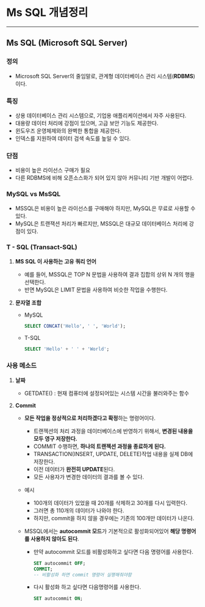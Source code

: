 # Ms SQL 개념정리

---

>

## Ms SQL (Microsoft SQL Server)

### 정의

- Microsoft SQL Server의 줄임말로, 관계형 데이터베이스 관리 시스템(**RDBMS**)이다. 

### 특징

- 상용 데이터베이스 관리 시스템으로, 기업용 애플리케이션에서 자주 사용된다. 
- 대용량 데이터 처리에 강점이 있으며, 고급 보안 기능도 제공한다. 
- 윈도우즈 운영체제와의 완벽한 통합을 제공한다. 
- 인덱스를 지원하여 데이터 검색 속도를 높일 수 있다.

### 단점

- 비용이 높은 라이선스 구매가 필요
- 다른 RDBMS에 비해 오픈소스화가 되어 있지 않아 커뮤니티 기반 개발이 어렵다.

### MySQL vs MsSQL

- MSSQL은 비용이 높은 라이선스를 구매해야 하지만, MySQL은 무료로 사용할 수 있다. 
- MySQL은 트랜잭션 처리가 빠르지만, MSSQL은 대규모 데이터베이스 처리에 강점이 있다. 

### T - SQL   (Transact-SQL)

1. **MS SQL 이 사용하는 고유 쿼리 언어** 

   - 예를 들어, MSSQL은 TOP N 문법을 사용하여 결과 집합의 상위 N 개의 행을 선택한다.
   - 반면 MySQL은 LIMIT 문법을 사용하여 비슷한 작업을 수행한다. 

2. **문자열 조합** 

   - MySQL

     ```SQL
     SELECT CONCAT('Hello', ' ', 'World');
     ```

   - T-SQL

     ```SQL
     SELECT 'Hello' + ' ' + 'World';
     ```

### 사용 메소드 

1. **날짜** 

   - GETDATE() : 현재 컴퓨터에 설정되어있는 시스템 시간을 불러와주는 함수

2. **Commit** 

   - **모든 작업을 정상적으로 처리하겠다고 확정**하는 명령어이다.

     - 트랜젝션의 처리 과정을 데이터베이스에 반영하기 위해서, **변경된 내용을 모두 영구 저장한다.**
     - COMMIT 수행하면, **하나의 트랜젝션 과정을 종료하게 된다.**
     - TRANSACTION(INSERT, UPDATE, DELETE)작업 내용을 실제 DB에 저장한다.
     - 이전 데이터가 **완전히 UPDATE**된다.
     - 모든 사용자가 변경한 데이터의 결과를 볼 수 있다.

   - 예시 

     - 100개의 데이터가 있었을 때 20개를 삭제하고 30개를 다시 입력한다.
     - 그러면 총 110개의 데이터가 나와야 한다.
     - 하지만, commit을 하지 않을 경우에는 기존의 100개만 데이터가 나온다.

   - MSSQL에서는 **autocommit 모드**가 기본적으로 활성화되어있어 **해당 명령어를 사용하지 않아도 된다**. 

     - 만약 autocommit 모드를 비활성화하고 싶다면 다음 명령어를 사용한다. 

       ```sql
       SET autocommit OFF;
       COMMIT; 
       -- 비활성화 하면 commit 명령어 실행해줘야함 
       ```

     - 다시 활성화 하고 싶다면 다음명령어를 사용한다. 

       ```sql
       SET autocommit ON;
       ```

       



